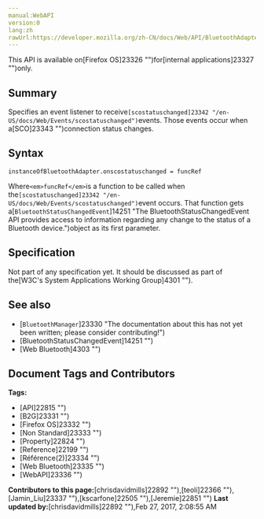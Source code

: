 ```yaml
---
manual:WebAPI
version:0
lang:zh
rawUrl:https://developer.mozilla.org/zh-CN/docs/Web/API/BluetoothAdapter/onscostatuschanged
---
```






This API is available on[Firefox OS]23326 "")for[internal applications]23327 "")only.



## Summary<a name="Summary"></a>


Specifies an event listener to receive`[scostatuschanged]23342 "/en-US/docs/Web/Events/scostatuschanged")`events. Those events occur when a<abbr>[SCO]23343 "")</abbr>connection status changes.


## Syntax<a name="Syntax"></a>

```
instanceOfBluetoothAdapter.onscostatuschanged = funcRef
```


Where`<em>funcRef</em>`is a function to be called when the`[scostatuschanged]23342 "/en-US/docs/Web/Events/scostatuschanged")`event occurs. That function gets a[`BluetoothStatusChangedEvent`]14251 "The BluetoothStatusChangedEvent API provides access to information regarding any change to the status of a Bluetooth device.")object as its first parameter.


## Specification<a name="Specification"></a>


Not part of any specification yet. It should be discussed as part of the[W3C&#39;s System Applications Working Group]4301 "").


## See also<a name="See_also"></a>

* [`BluetoothManager`]23330 "The documentation about this has not yet been written; please consider contributing!")
* [BluetoothStatusChangedEvent]14251 "")
* [Web Bluetooth]4303 "")



## Document Tags and Contributors
**Tags:**
* [API]22815 "")
* [B2G]23331 "")
* [Firefox OS]23332 "")
* [Non Standard]23333 "")
* [Property]22824 "")
* [Reference]22199 "")
* [Référence(2)]23334 "")
* [Web Bluetooth]23335 "")
* [WebAPI]23336 "")

**Contributors to this page:**[chrisdavidmills]22892 ""),[teoli]22366 ""),[Jamin_Liu]23337 ""),[kscarfone]22505 ""),[Jeremie]22851 "")
**Last updated by:**[chrisdavidmills]22892 ""),<time>Feb 27, 2017, 2:08:55 AM</time>


